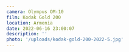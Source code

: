 ```yaml
---
camera: Olympus OM-10
film: Kodak Gold 200
location: Armenia
date: 2022-06-16 23:00:07
description: ''
photo: '/uploads/kodak-gold-200-2022-5.jpg'
---
```

